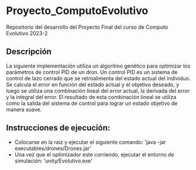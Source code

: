 # Proyecto_ComputoEvolutivo
Repositorio del desarrollo del Proyecto Final del curso de  Computo Evolutivo 2023-2

## Descripción
La siguiente implementación utiliza un algoritmo genético para optimizar los parámetros de control PID de un dron. Un control PID es un sistema de control de lazo cerrado que se retroalimenta del estado actual del individuo. Se calcula el error en función del estado actual y el objetivo deseado, y luego se utiliza una combinación lineal del error actual, la derivada del error y la integral del error. El resultado de esta combinación lineal se utiliza como la salida del sistema de control para lograr un estado objetivo de manera suave.

## Instrucciones de ejecución:
- Colocarse en la raiz y ejecutar el siguiente comando: 'java -jar executables/drones/Drones.jar'
- Una vez que el optimizador este corriendo, ejecutar el entorno de simulación: 'unity/Evolutivo.exe'

